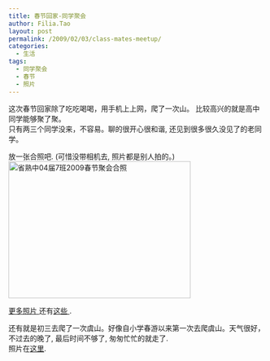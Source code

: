 ```yaml
---
title: 春节回家-同学聚会
author: Filia.Tao
layout: post
permalink: /2009/02/03/class-mates-meetup/
categories:
  - 生活
tags:
  - 同学聚会
  - 春节
  - 照片
---
```

这次春节回家除了吃吃喝喝，用手机上上网，爬了一次山。 比较高兴的就是高中同学能够聚了聚。  
只有两三个同学没来，不容易。聊的很开心很和谐, 还见到很多很久没见了的老同学。

放一张合照吧. (可惜没带相机去, 照片都是别人拍的。)  
[<img src="http://lh3.ggpht.com/_XLZG048KgrM/SYb4kcO3C4I/AAAAAAAACNc/WtUJj48b7o0/s640/DSC00311.JPG" alt="省熟中04届7班2009春节聚会合照" width="358" height="269" />][1]

<a href="http://picasaweb.google.com/Filia.Tao/NXGxKB?authkey=mQW9py85q2w&feat=directlink" target="_blank">更多照片 </a>还有<a href="http://picasaweb.google.com/Filia.Tao/BY?authkey=tu5TcyP8LhA&feat=directlink" target="_blank">这些 </a> .

还有就是初三去爬了一次虞山。好像自小学春游以来第一次去爬虞山。天气很好，不过去的晚了, 最后时间不够了, 匆匆忙忙的就走了.  
照片在<a href="http://picasaweb.google.com/Filia.Tao/ienTpG?feat=directlink" target="_blank">这里</a>.

 [1]: http://picasaweb.google.com/lh/photo/NvT2ukERHI-JimyLzNxG6A?authkey=mQW9py85q2w&feat=directlink
